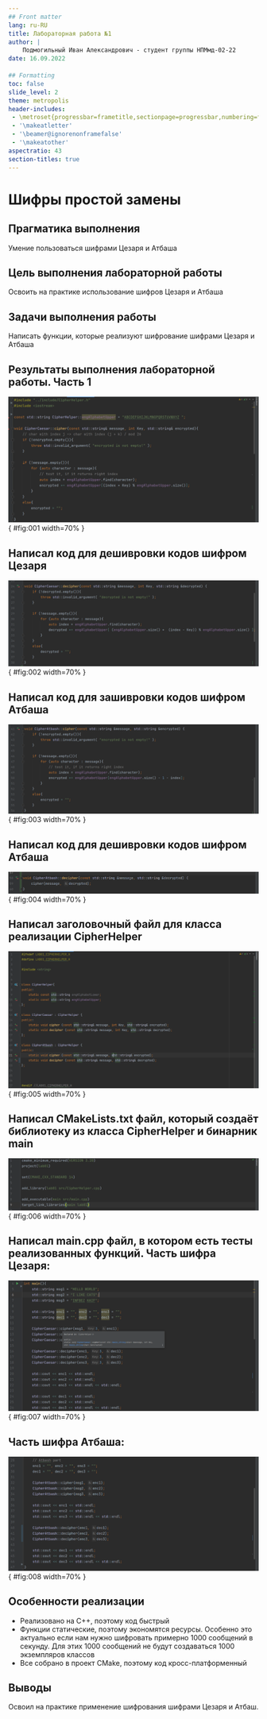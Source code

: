 ```yaml
---
## Front matter
lang: ru-RU
title: Лабораторная работа №1
author: |
	Подмогильный Иван Александрович - студент группы НПМмд-02-22
date: 16.09.2022

## Formatting
toc: false
slide_level: 2
theme: metropolis
header-includes:
 - \metroset{progressbar=frametitle,sectionpage=progressbar,numbering=fraction}
 - '\makeatletter'
 - '\beamer@ignorenonframefalse'
 - '\makeatother'
aspectratio: 43
section-titles: true
---
```


# Шифры простой замены

## Прагматика выполнения

Умение пользоваться шифрами Цезаря и Атбаша

## Цель выполнения лабораторной работы

Освоить на практике использование шифров Цезаря и Атбаша

## Задачи выполнения работы

Написать функции, которые реализуют шифрование шифрами Цезаря и Атбаша

## Результаты выполнения лабораторной работы. Часть 1

![Caesar cipher](image/caesar_cipher.png){ #fig:001 width=70% }

## Написал код для дешивровки кодов шифром Цезаря

![Caesar decipher](image/caesar_decipher.png){ #fig:002 width=70% }

## Написал код для зашивровки кодов шифром Атбаша

![Atbash cipher](image/atbash_cipher.png){ #fig:003 width=70% }

## Написал код для дешивровки кодов шифром Атбаша

![Atbash decipher](image/atbash_decipher.png){ #fig:004 width=70% }

## Написал заголовочный файл для класса реализации CipherHelper

![Header file](image/header.png){ #fig:005 width=70% }

## Написал CMakeLists.txt файл, который создаёт библиотеку из класса CipherHelper и бинарник main

![CmakeLists.txt file](image/cmakefile.png){ #fig:006 width=70% }

## Написал main.cpp файл, в котором есть тесты реализованных функций. Часть шифра Цезаря:

![main.cpp](image/main_caesar.png){ #fig:007 width=70% }

## Часть шифра Атбаша:

![main.cpp](image/main_atbash.png){ #fig:008 width=70% }

## Особенности реализации
- Реализовано на C++, поэтому код быстрый
- Функции статические, поэтому экономятся ресурсы. Особенно это актуально если нам нужно шифровать примерно 1000 сообщений в секунду. Для этих 1000 сообщений не будут создаваться 1000 экземпляров классов
- Все собрано в проект CMake, поэтому код кросс-платформенный

## Выводы

Освоил на практике применение шифрования шифрами Цезаря и Атбаш.
